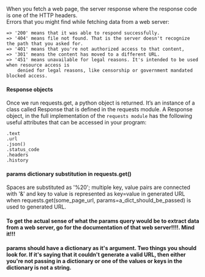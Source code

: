 When you fetch a web page, the server response where the response code is one of the HTTP headers.  
Errors that you might find while fetching data from a web server:
```
=> '200' means that it was able to respond successfully.
=> '404' means file not found. That is the server doesn't recognize the path that you asked for.
=> '401' means that you're not authorized access to that content,
=> '301' means the content has moved to a different URL.
=> '451' means unavailable for legal reasons. It's intended to be used when resource access is
    denied for legal reasons, like censorship or government mandated blocked access.
```

#### Response objects
Once we run requests.get, a python object is returned. It’s an instance of a class called Response that is defined in the requests module. A Response object, in the full implementation of the `requests module` has the following useful attributes that can be accessed in your program:
```
.text
.url
.json()
.status_code
.headers
.history
```

#### params dictionary substitution in requests.get()
Spaces are substituted as '%20'; multiple key, value pairs are connected with '&' and key to value is represented as key=value in generated URL when requests.get(some_page_url, params=a_dict_should_be_passed) is used to generated URL.

#### To get the actual sense of what the params query would be to extract data from a web server, go for the documentation of that web server!!!!. Mind it!!!

#### params should have a dictionary as it's argument. Two things you should look for. If it's saying that it couldn't generate a valid URL, then either you're not passing in a dictionary or one of the values or keys in the dictionary is not a string.


















